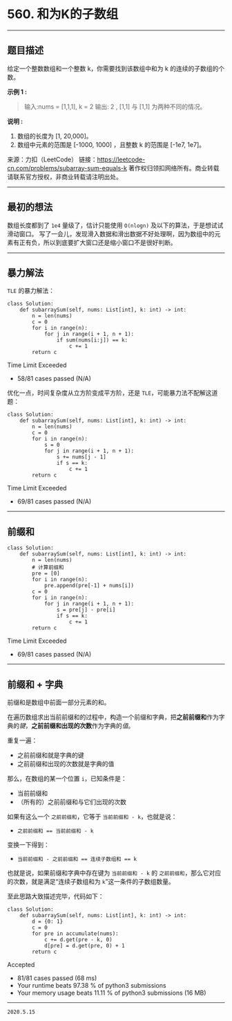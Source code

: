 # 560. 和为K的子数组

---

## 题目描述

给定一个整数数组和一个整数 k，你需要找到该数组中和为 k 的连续的子数组的个数。

**示例 1 :**

> 输入:nums = [1,1,1], k = 2
> 输出: 2 , [1,1] 与 [1,1] 为两种不同的情况。

**说明 :**

1. 数组的长度为 [1, 20,000]。
2. 数组中元素的范围是 [-1000, 1000] ，且整数 k 的范围是 [-1e7, 1e7]。

来源：力扣（LeetCode）
链接：https://leetcode-cn.com/problems/subarray-sum-equals-k
著作权归领扣网络所有。商业转载请联系官方授权，非商业转载请注明出处。

---

## 最初的想法

数组长度都到了 `1e4` 量级了，估计只能使用 `O(nlogn)` 及以下的算法，于是想试试滑动窗口。
写了一会儿，发现滑入数据和滑出数据不好处理啊，因为数组中的元素有正有负，所以到底要扩大窗口还是缩小窗口不是很好判断。

---

## 暴力解法

`TLE` 的暴力解法：

```python3
class Solution:
    def subarraySum(self, nums: List[int], k: int) -> int:
        n = len(nums)
        c = 0
        for i in range(n):
            for j in range(i + 1, n + 1):
                if sum(nums[i:j]) == k:
                    c += 1
        return c

```

Time Limit Exceeded

- 58/81 cases passed (N/A)

优化一点，时间复杂度从立方阶变成平方阶，还是 `TLE`，可能暴力法不配解这道题：

```python3
class Solution:
    def subarraySum(self, nums: List[int], k: int) -> int:
        n = len(nums)
        c = 0
        for i in range(n):
            s = 0
            for j in range(i + 1, n + 1):
                s += nums[j - 1]
                if s == k:
                    c += 1
        return c
```

Time Limit Exceeded

- 69/81 cases passed (N/A)

---

## 前缀和

```python3
class Solution:
    def subarraySum(self, nums: List[int], k: int) -> int:
        n = len(nums)
        # 计算前缀和
        pre = [0]
        for i in range(n):
            pre.append(pre[-1] + nums[i])
        c = 0
        for i in range(n):
            for j in range(i + 1, n + 1):
                s = pre[j] - pre[i]
                if s == k:
                    c += 1
        return c

```

Time Limit Exceeded

- 69/81 cases passed (N/A)

---

## 前缀和 + 字典

前缀和是数组中前面一部分元素的和。

在遍历数组求出当前前缀和的过程中，构造一个前缀和字典，把**之前前缀和**作为字典的*键*，**之前前缀和出现的次数**作为字典的*值*。

重复一遍：

- 之前前缀和就是字典的键
- 之前前缀和出现的次数就是字典的值

那么，在数组的某一个位置 `i`，已知条件是：

- 当前前缀和
- （所有的）之前前缀和与它们出现的次数

如果有这么一个 `之前前缀和`，它等于 `当前前缀和 - k`，也就是说：

- `之前前缀和 == 当前前缀和 - k`

变换一下得到：

- `当前前缀和 - 之前前缀和 == 连续子数组和 == k`

也就是说，如果前缀和字典中存在键为 `当前前缀和 - k` 的 `之前前缀和`，那么它对应的次数，就是满足“连续子数组和为 `k`”这一条件的子数组数量。

至此思路大致描述完毕，代码如下：

```python3
class Solution:
    def subarraySum(self, nums: List[int], k: int) -> int:
        d = {0: 1}
        c = 0
        for pre in accumulate(nums):
            c += d.get(pre - k, 0)
            d[pre] = d.get(pre, 0) + 1
        return c
```

Accepted
- 81/81 cases passed (68 ms)
- Your runtime beats 97.38 % of python3 submissions
- Your memory usage beats 11.11 % of python3 submissions (16 MB)

---

`2020.5.15`
